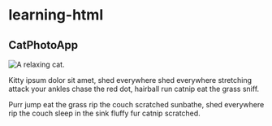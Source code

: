 # learning-html

<h2>CatPhotoApp</h2>
<main>

<img src="https://cdn.freecodecamp.org/curriculum/cat-photo-app/relaxing-cat.jpg" alt="A relaxing cat.">
  <p>Kitty ipsum dolor sit amet, shed everywhere shed everywhere stretching attack your ankles chase the red dot, hairball run catnip eat the grass sniff.</p>
  <p>Purr jump eat the grass rip the couch scratched sunbathe, shed everywhere rip the couch sleep in the sink fluffy fur catnip scratched.</p>
</main>

